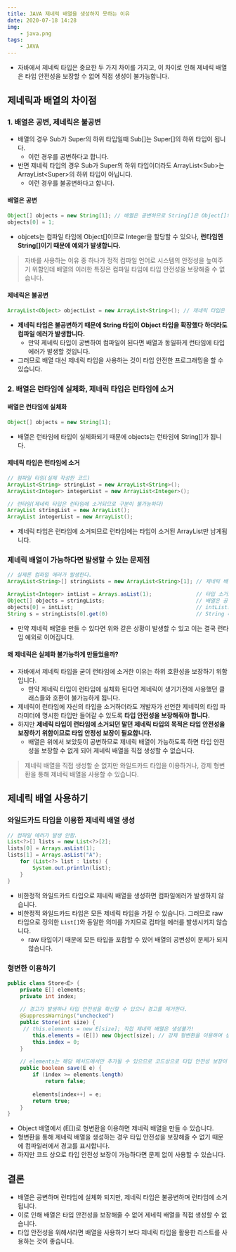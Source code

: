 ```yaml
---
title: JAVA 제네릭 배열을 생성하지 못하는 이유
date: 2020-07-18 14:28
img: 
    - java.png
tags: 
    - JAVA
---
```


- 자바에서 제네릭 타입은 중요한 두 가지 차이를 가지고, 이 차이로 인해 제네릭 배열은 타입 안전성을 보장할 수 없어 직접 생성이 불가능합니다. 

## 제네릭과 배열의 차이점
### 1. 배열은 공변, 제네릭은 불공변
- 배열의 경우 Sub가 Super의 하위 타입일때 Sub[]는 Super[]의 하위 타입이 됩니다.
    - 이런 경우를 공변하다고 합니다.
- 반면 제네릭 타입의 경우 Sub가 Super의 하위 타입이더라도 ArrayList\<Sub>는 ArrayList\<Super>의 하위 타입이 아닙니다.
    - 이런 경우를 불공변하다고 합니다.
 
#### 배열은 공변
```java
Object[] objects = new String[1]; // 배열은 공변하므로 String[]은 Object[]의 하위 타입이므로 컴파일 가능
objects[0] = 1;
```
- objcets는 컴파일 타임에 Object[]이므로 Integer을 할당할 수 있으나, **런타임엔 String[]이기 때문에 예외가 발생합니다.**

> 자바를 사용하는 이유 중 하나가 정적 컴파일 언어로 시스템의 안정성을 높여주기 위함인데 배열의 이러한 특징은 컴파일 타임에 타입 안전성을 보장해줄 수 없습니다.

#### 제네릭은 불공변
```java
ArrayList<Object> objectList = new ArrayList<String>(); // 제네릭 타입은 불공변하므로 컴파일 불가능
```
- **제네릭 타입은 불공변하기 때문에 String 타입이 Object 타입을 확장했다 하더라도 컴파일 에러가 발생합니다.**
    - 만약 제네릭 타입이 공변하여 컴파일이 된다면 배열과 동일하게 런타임에 타입 에러가 발생할 것입니다.
- 그러므로 배열 대신 제네릭 타입을 사용하는 것이 타입 안전한 프로그래밍을 할 수 있습니다.

### 2. 배열은 런타임에 실체화, 제네릭 타입은 런타임에 소거

#### 배열은 런타임에 실체화
```java
Object[] objects = new String[1];
```
- 배열은 런타임에 타입이 실체화되기 때문에 objects는 런타임에 String[]가 됩니다. 

#### 제네릭 타입은 런타임에 소거
```java
// 컴파일 타임(실제 작성한 코드)
ArrayList<String> stringList = new ArrayList<String>();
ArrayList<Integer> integerList = new ArrayList<Integer>();

// 런타임(제네릭 타입은 런타임에 소거되므로 구분이 불가능하다)
ArrayList stringList = new ArrayList();
ArrayList integerList = new ArrayList();
```
- 제네릭 타입은 런타임에 소거되므로 런타임에는 타입이 소거된 ArrayList만 남게됩니다.

### 제네릭 배열이 가능하다면 발생할 수 있는 문제점
```java
// 실제론 컴파일 에러가 발생한다.
ArrayList<String>[] stringLists = new ArrayList<String>[1]; // 제네릭 배열을 생성. 런타임시에는 제네릭 타입은 소거되므로 ArrayList[]가 된다.

ArrayList<Integer> intList = Arrays.asList(1);              // 타입 소거로 인해 런타임시 ArrayList가 된다.
Object[] objects = stringLists;                             // 배열은 공변성을 가지므로 Object[]는 ArrayList[]가 될 수 있다.
objects[0] = intList;                                       // intList또한 ArrayList이므로 배열의 요소가 될 수 있다. 
String s = stringLists[0].get(0)                            // String 타입을 가져야 하지만 Integer이므로 예외 발생  
```
- 만약 제네릭 배열을 만들 수 있다면 위와 같은 상황이 발생할 수 있고 이는 결국 런타임 예외로 이어집니다.

#### 왜 제네릭은 실체화 불가능하게 만들었을까?
- 자바에서 제네릭 타입을 굳이 런타임에 소거한 이유는 하위 호환성을 보장하기 위함입니다. 
    - 만약 제네릭 타입이 런타임에 실체화 된다면 제네릭이 생기기전에 사용했던 클래스들와 호환이 불가능하게 됩니다.
- 제네릭이 런타임에 자신의 타입을 소거하더라도 개발자가 선언한 제네릭의 타입 파라미터에 명시한 타입만 들어갈 수 있도록 **타입 안전성을 보장해줘야 합니다.**
- 하지만 **제네릭 타입이 런타임에 소거되던 말던 제네릭 타입의 목적은 타입 안전성을 보장하기 위함이므로 타입 안정성 보장이 필요합니다.** 
    - 배열은 위에서 보았듯이 공변하므로 제네릭 배열이 가능하도록 하면 타입 안전성을 보장할 수 없게 되어 제네릭 배열을 직접 생성할 수 없습니다.

> 제네릭 배열을 직접 생성할 순 없지만 와일드카드 타입을 이용하거나, 강제 형변환을 통해 제네릭 배열을 사용할 수 있습니다.
  
## 제네릭 배열 사용하기
### 와일드카드 타입을 이용한 제네릭 배열 생성 
```java
// 컴파일 에러가 발생 안함.
List<?>[] lists = new List<?>[2];
lists[0] = Arrays.asList(1);
lists[1] = Arrays.asList("A");
    for (List<?> list : lists) {
        System.out.println(list);
    }
}
```
- 비한정적 와일드카드 타입으로 제네릭 배열을 생성하면 컴파일에러가 발생하지 않습니다.
- 비한정적 와일드카드 타입은 모든 제네릭 타입을 가질 수 있습니다. 그러므로 raw 타입으로 정의한 `List[]`와 동일한 의미를 가지므로 컴파일 에러를 발생시키지 않습니다.
    - raw 타입이기 때문에 모든 타입을 포함할 수 있어 배열의 공변성이 문제가 되지 않습니다.

### 형변한 이용하기
```java
public class Store<E> {
    private E[] elements;
    private int index;
    
    // 경고가 발생하나 타입 안전성을 확신할 수 있으니 경고를 제거한다.
    @SuppressWarnings("unchecked")
    public Store(int size) {
     // this.elements = new E[size]; 직접 제네릭 배열은 생성불가!
        this.elements = (E[]) new Object[size]; // 강제 형변환을 이용하여 생성
        this.index = 0;
    }
    
    // elements는 해당 메서드에서만 추가될 수 있으므로 코드상으로 타입 안전성 보장이 가능하다. 
    public boolean save(E e) {
        if (index >= elements.length)
            return false;
        
        elements[index++] = e;
        return true;
    }
}
```
- Object 배열에서 (E[])로 형변환을 이용하면 제네릭 배열을 만들 수 있습니다.
- 형변환을 통해 제네릭 배열을 생성하는 경우 타입 안전성을 보장해줄 수 없기 때문에 컴파일러에서 경고를 표시합니다.
- 하지만 코드 상으로 타입 안전성 보장이 가능하다면 문제 없이 사용할 수 있습니다.  
        
## 결론
- 배열은 공변하며 런타임에 실체화 되지만, 제네릭 타입은 불공변하며 런타임에 소거됩니다.
- 이로 인해 배열은 타입 안전성을 보장해줄 수 없어 제네릭 배열을 직접 생성할 수 없습니다.
- 타입 안전성을 위해서라면 배열을 사용하기 보다 제네릭 타입을 활용한 리스트를 사용하는 것이 좋습니다.
